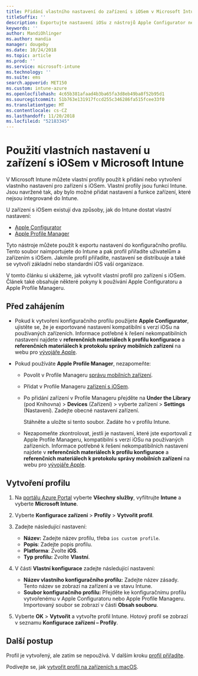 ```yaml
---
title: Přidání vlastního nastavení do zařízení s iOSem v Microsoft Intune – Azure | Microsoft Docs
titleSuffix: ''
description: Exportujte nastavení iOSu z nástrojů Apple Configurator nebo Apple Profile Manager a pak ho naimportujte do Microsoft Intune. S těmito nastaveními můžete vytvářet, používat a ovládat vlastní nastavení a funkce zařízení s iOSem. Tento vlastní profil pak můžete v organizaci přiřadit zařízením s iOSem nebo ho mezi ně distribuovat, abyste vytvořili základní nebo standardní nastavení.
keywords: ''
author: MandiOhlinger
ms.author: mandia
manager: dougeby
ms.date: 10/24/2018
ms.topic: article
ms.prod: ''
ms.service: microsoft-intune
ms.technology: ''
ms.suite: ems
search.appverid: MET150
ms.custom: intune-azure
ms.openlocfilehash: 4c65b381afaad4b3ba65fa3d8eb49ba8f52b95d1
ms.sourcegitcommit: 51b763e131917fccd255c346286fa515fcee33f0
ms.translationtype: MT
ms.contentlocale: cs-CZ
ms.lasthandoff: 11/20/2018
ms.locfileid: "52183345"
---
```

# <a name="use-custom-settings-for-ios-devices-in-microsoft-intune"></a>Použití vlastních nastavení u zařízení s iOSem v Microsoft Intune

V Microsoft Intune můžete vlastní profily použít k přidání nebo vytvoření vlastního nastavení pro zařízení s iOSem. Vlastní profily jsou funkcí Intune. Jsou navržené tak, aby bylo možné přidat nastavení a funkce zařízení, které nejsou integrované do Intune.

U zařízení s iOSem existují dva způsoby, jak do Intune dostat vlastní nastavení:

- [Apple Configurator](https://itunes.apple.com/app/apple-configurator-2/id1037126344?mt=12)
- [Apple Profile Manager](https://support.apple.com/profile-manager)

Tyto nástroje můžete použít k exportu nastavení do konfiguračního profilu. Tento soubor naimportujete do Intune a pak profil přiřadíte uživatelům a zařízením s iOSem. Jakmile profil přiřadíte, nastavení se distribuuje a také se vytvoří základní nebo standardní iOS vaší organizace.

V tomto článku si ukážeme, jak vytvořit vlastní profil pro zařízení s iOSem. Článek také obsahuje některé pokyny k používání Apple Configuratoru a Apple Profile Manageru.

## <a name="before-you-begin"></a>Před zahájením

- Pokud k vytvoření konfiguračního profilu použijete **Apple Configurator**, ujistěte se, že je exportované nastavení kompatibilní s verzí iOSu na používaných zařízeních. Informace potřebné k řešení nekompatibilních nastavení najdete v **referenčních materiálech k profilu konfigurace** a **referenčních materiálech k protokolu správy mobilních zařízení** na webu pro [vývojáře Apple](https://developer.apple.com/).

- Pokud používáte **Apple Profile Manager**, nezapomeňte:

  - Povolit v Profile Manageru [správu mobilních zařízení](https://help.apple.com/serverapp/mac/5.7/#/apd05B9B761-D390-4A75-9251-E9AD29A61D0C).
  - Přidat v Profile Manageru [zařízení s iOSem](https://help.apple.com/profilemanager/mac/5.7/#/pm9onzap1984).
  - Po přidání zařízení v Profile Manageru přejděte na **Under the Library** (pod Knihovna)  > **Devices** (Zařízení) > vyberte zařízení > **Settings** (Nastavení). Zadejte obecné nastavení zařízení.

    Stáhněte a uložte si tento soubor. Zadáte ho v profilu Intune.

  - Nezapomeňte zkontrolovat, jestli je nastavení, které jste exportovali z Apple Profile Manageru, kompatibilní s verzí iOSu na používaných zařízeních. Informace potřebné k řešení nekompatibilních nastavení najdete v **referenčních materiálech k profilu konfigurace** a **referenčních materiálech k protokolu správy mobilních zařízení** na webu pro [vývojáře Apple](https://developer.apple.com/).

## <a name="create-the-profile"></a>Vytvoření profilu

1. Na [portálu Azure Portal](https://portal.azure.com) vyberte **Všechny služby**, vyfiltrujte **Intune** a vyberte **Microsoft Intune**.
2. Vyberte **Konfigurace zařízení** > **Profily** > **Vytvořit profil**.
3. Zadejte následující nastavení:

    - **Název:** Zadejte název profilu, třeba `ios custom profile`.
    - **Popis**: Zadejte popis profilu.
    - **Platforma**: Zvolte **iOS**.
    - **Typ profilu:** Zvolte **Vlastní**.

4. V části **Vlastní konfigurace** zadejte následující nastavení:

    - **Název vlastního konfiguračního profilu:** Zadejte název zásady. Tento název se zobrazí na zařízení a ve stavu Intune.
    - **Soubor konfiguračního profilu:** Přejděte ke konfiguračnímu profilu vytvořenému v Apple Configuratoru nebo Apple Profile Manageru. Importovaný soubor se zobrazí v části **Obsah souboru**.

5. Vyberte **OK** > **Vytvořit** a vytvořte profil Intune. Hotový profil se zobrazí v seznamu **Konfigurace zařízení – Profily**.

## <a name="next-steps"></a>Další postup

Profil je vytvořený, ale zatím se nepoužívá. V dalším kroku [profil přiřadíte](device-profile-assign.md).

Podívejte se, jak [vytvořit profil na zařízeních s macOS](custom-settings-macos.md). 